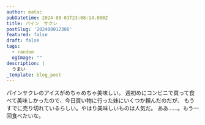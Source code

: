 ```yaml
---
author: matac
pubDatetime: 2024-08-01T23:08:14.000Z
title: パイン　サクレ
postSlug: '202408012308'
featured: false
draft: false
tags:
  - random
  ogImage: ""
description: |
  うまい
_template: blog_post
---
```


パインサクレのアイスがめちゃめちゃ美味しい。
週初めにコンビニで買って食べて美味しかったので、今日買い物に行った妹にいくつか頼んだのだが、
もうすでに売り切れているらしい。やはり美味しいものは人気だ。
ああ......。もう一回食べたいな。

